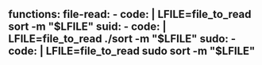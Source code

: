 functions:
  file-read:
    - code: |
        LFILE=file_to_read
        sort -m "$LFILE"
  suid:
    - code: |
        LFILE=file_to_read
        ./sort -m "$LFILE"
  sudo:
    - code: |
        LFILE=file_to_read
        sudo sort -m "$LFILE"
---
